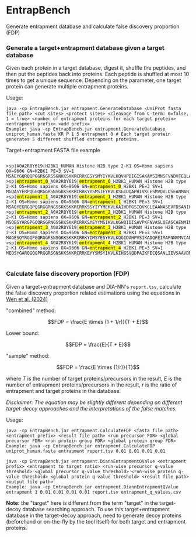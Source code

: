 # EntrapBench
Generate entrapment database and calculate false discovery proportion (FDP)

### Generate a target+entrapment database given a target database
Given each protein in a target database, digest it, shuffle the peptides, and then put the peptides back into proteins. Each peptide is shuffled at most 10 times to get a unique sequence. Depending on the parameter, one target protein can generate multiple entrapment proteins.

Usage:
```shell
java -cp EntrapBench.jar entrapment.GenerateDatabase <UniProt fasta file path> <cut sites> <protect sites> <cleavage from C-term: 0=false, 1 = true> <number of entrapment proteins for each target protein> <entrapment prefix> <add prefix>
Example: java -cp EntrapBench.jar entrapment.GenerateDatabase uniprot_human.fasta KR P 1 5 entrapment 0 # Each target protein generates 5 different shuffled entrapment proteins.
```

Target+entrapment FASTA file example
<pre>
<code>
>sp|A0A2R8Y619|H2BK1_HUMAN Histone H2B type 2-K1 OS=Homo sapiens OX=9606 GN=H2BK1 PE=3 SV=1
MSAEYGQRQQPGGRGGRSSGNKKSKKRCRRKESYSMYIYKVLKQVHPDIGISAKAMSIMNSFVNDVFEQLACEAARLAQYSGRTTLTSREVQTAVRLLLPGELAKHAVSEGTKAVTKYTSSK
>sp|<mark>entrapment_0</mark>_A0A2R8Y619|<mark>entrapment_0</mark>_H2BK1_HUMAN Histone H2B type 2-K1 OS=Homo sapiens OX=9606 GN=<mark>entrapment_0</mark>_H2BK1 PE=3 SV=1
MGQASYERPQGGQRGGRSNSGKKSKKRCRRKYYSMSIEYKVLKSGIDQAPHIVKCESMVQVLDSEANMANIFAFARSGALYQRLTTSTRAVVETQRALPGLLLEKATHEGSVKATVKYSTSK
>sp|<mark>entrapment_1</mark>_A0A2R8Y619|<mark>entrapment_1</mark>_H2BK1_HUMAN Histone H2B type 2-K1 OS=Homo sapiens OX=9606 GN=<mark>entrapment_1</mark>_H2BK1 PE=3 SV=1
MSAQYEGRGQPQGRGGRNGSSKKSKKRCRRKSSYIYYMEKVLKAIHDPGSIQVKCLEAANASEVFDSANIQMFMVRLAGYQSRSTLTTREVVTQARLPALLEGLKSHAGVTEKAVTKSSTYK
>sp|<mark>entrapment_2</mark>_A0A2R8Y619|<mark>entrapment_2</mark>_H2BK1_HUMAN Histone H2B type 2-K1 OS=Homo sapiens OX=9606 GN=<mark>entrapment_2</mark>_H2BK1 PE=3 SV=1
MSQEGYARGPGQQRGGRNGSSKKSKKRCRRKSYEYYMSIKVLKGHQIDISAVPKFNVASLQEASCAENMIMFAVDRLGQSYARTLSTTREVQATVRLALLEGPLKGAHEVTSKATVKSSTYK
>sp|<mark>entrapment_3</mark>_A0A2R8Y619|<mark>entrapment_3</mark>_H2BK1_HUMAN Histone H2B type 2-K1 OS=Homo sapiens OX=9606 GN=<mark>entrapment_3</mark>_H2BK1 PE=3 SV=1
MAGESQYRGQPGQRGGRSNSGKKSKKRCRRKYIMSYESYKVLKQGIDAHPVSIKADQFEIMAFNNVMVCAESSLARASQLGYRSTLTTRVAQEVTRALGPLLLEKEASVTHGKTAVKYSTSK
>sp|<mark>entrapment_4</mark>_A0A2R8Y619|<mark>entrapment_4</mark>_H2BK1_HUMAN Histone H2B type 2-K1 OS=Homo sapiens OX=9606 GN=<mark>entrapment_4</mark>_H2BK1 PE=3 SV=1
MEQSYGARQGQGPRGGRSGNSKKSKKRCRRKEYYSMSYIKVLKIHGSVQDPAIKFECQSANLIEVSAAVDNMAFMRQGLYSARTSTTLRQVETAVRLALLGPELKVATHEGSKATVKYSSTK
</code>
</pre>


### Calculate false discovery proportion (FDP)
Given a target+entrapment database and DIA-NN's `report.tsv`, calculate the false discovery proportion related estimations using the equations in [Wen et al. (2024)](https://doi.org/10.1101/2024.06.01.596967)

"combined" method: 

$$FDP = \frac{E \times (1 + 1/r)}{T + E}$$

Lower bound: 

$$FDP = \frac{E}{T + E}$$

"sample" method: 

$$FDP = \frac{E \times (1/r)}{T}$$

where $T$ is the number of target proteins/precursors in the result, $E$ is the number of entrapment proteins/precursors in the result, $r$ is the ratio of entrapment and target proteins in the database.

_Disclaimer: The equation may be slightly different depending on different target-decoy approaches and the interpretations of the false matches._

Usage:
```shell
java -cp EntrapBench.jar entrapment.CalculateFDP <fasta file path> <entrapment prefix> <result file path> <run precursor FDR> <global precursor FDR> <run protein group FDR> <global protein group FDR>
Example: java -cp EntrapBench.jar entrapment.CalculateFDP uniprot_human.fasta entrapment report.tsv 0.01 0.01 0.01 0.01
```

```shell
java -cp EntrapBench.jar entrapment.DiannEntrapmentQValue <entrapment prefix> <entrapment to target ratio> <run-wise precursor q-value threshold> <global precursor q-value threshold> <run-wise protein q-value threshold> <global protein q-value threshold> <result file path> <output file path>
Example: java -cp EntrapBench.jar entrapment.DiannEntrapmentQValue entrapment 1 0.01 0.01 0.01 0.01 report.tsv entrapment_q_values.csv
```

__Note:__ the "target" here is different from the term "target" in the target-decoy database searching approach. To use this target+entrapment database in the target-decoy approach, need to generate decoy proteins (beforehand or on-the-fly by the tool itself) for both target and entrapment proteins.
